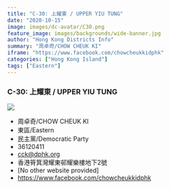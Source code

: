 ```yaml
---
title: "C-30: 上耀東 / UPPER YIU TUNG"
date: "2020-10-15"
image: images/dc-avatar/C30.png
feature_image: images/backgrounds/wide-banner.jpg
author: "Hong Kong Districts Info"
summary: "周卓奇/CHOW CHEUK KI"
iframe: "https://www.facebook.com/chowcheukkidphk"
categories: ["Hong Kong Island"]
tags: ["Eastern"]
---
```


### C-30: 上耀東 / UPPER YIU TUNG  
![](/images/dc-avatar/C30.png)  

 - 周卓奇/CHOW CHEUK KI  
 - 東區/Eastern  
 - 民主黨/Democratic Party  
 - 36120411  
 - cck@dphk.org  
 - 香港筲箕灣耀東邨耀樂樓地下2號  
 - [No other website provided]  
 - https://www.facebook.com/chowcheukkidphk
